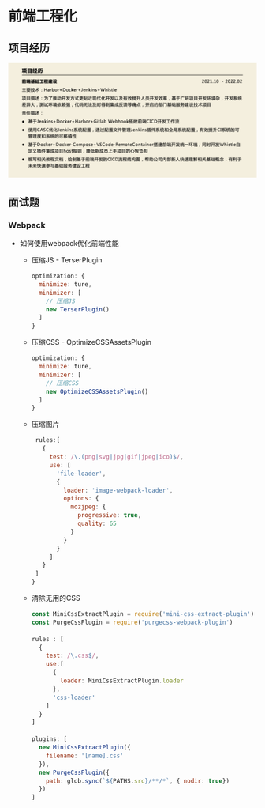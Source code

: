 # 前端工程化

## 项目经历

![img](../business/ekwing/pic/前端基础工程建设.png)

## 面试题

### Webpack

- 如何使用webpack优化前端性能
  - 压缩JS - TerserPlugin

    ```js
    optimization: {
      minimize: ture,
      minimizer: [
        // 压缩JS
        new TerserPlugin()
      ]
    }
    ```

  - 压缩CSS - OptimizeCSSAssetsPlugin

    ```js
    optimization: {
      minimize: ture,
      minimizer: [
        // 压缩CSS
        new OptimizeCSSAssetsPlugin()
      ]
    }
    ```

  - 压缩图片

    ```js
     rules:[
       {
         test: /\.(png|svg|jpg|gif|jpeg|ico)$/,
         use: [
           'file-loader',
           {
             loader: 'image-webpack-loader',
             options: {
               mozjpeg: {
                 progressive: true,
                 quality: 65
               }
             }
           }
         ]
       }
     ]
    }
    ```

  - 清除无用的CSS

    ```js
    const MiniCssExtractPlugin = require('mini-css-extract-plugin')
    const PurgeCssPlugin = require('purgecss-webpack-plugin')

    rules : [
      {
        test: /\.css$/,
        use:[
          {
            loader: MiniCssExtractPlugin.loader
          },
          'css-loader'
        ]
      }
    ]

    plugins: [
      new MiniCssExtractPlugin({
        filename: '[name].css'
      }),
      new PurgeCssPlugin({
        path: glob.sync(`${PATHS.src}/**/*`, { nodir: true})
      })
    ]
    ```
